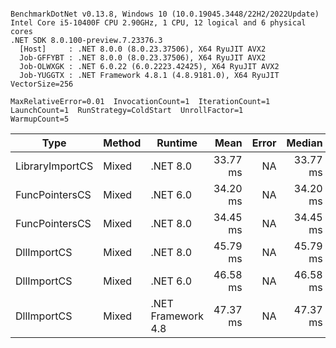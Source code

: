 ```

BenchmarkDotNet v0.13.8, Windows 10 (10.0.19045.3448/22H2/2022Update)
Intel Core i5-10400F CPU 2.90GHz, 1 CPU, 12 logical and 6 physical cores
.NET SDK 8.0.100-preview.7.23376.3
  [Host]     : .NET 8.0.0 (8.0.23.37506), X64 RyuJIT AVX2
  Job-GFFYBT : .NET 8.0.0 (8.0.23.37506), X64 RyuJIT AVX2
  Job-OLWXGK : .NET 6.0.22 (6.0.2223.42425), X64 RyuJIT AVX2
  Job-YUGGTX : .NET Framework 4.8.1 (4.8.9181.0), X64 RyuJIT VectorSize=256

MaxRelativeError=0.01  InvocationCount=1  IterationCount=1  
LaunchCount=1  RunStrategy=ColdStart  UnrollFactor=1  
WarmupCount=5  

```
| Type            | Method | Runtime            | Mean     | Error | Median   | Min      | Max      | Allocated |
|---------------- |------- |------------------- |---------:|------:|---------:|---------:|---------:|----------:|
| LibraryImportCS | Mixed  | .NET 8.0           | 33.77 ms |    NA | 33.77 ms | 33.77 ms | 33.77 ms |     952 B |
| FuncPointersCS  | Mixed  | .NET 6.0           | 34.20 ms |    NA | 34.20 ms | 34.20 ms | 34.20 ms |    1240 B |
| FuncPointersCS  | Mixed  | .NET 8.0           | 34.45 ms |    NA | 34.45 ms | 34.45 ms | 34.45 ms |    1000 B |
| DllImportCS     | Mixed  | .NET 8.0           | 45.79 ms |    NA | 45.79 ms | 45.79 ms | 45.79 ms |     952 B |
| DllImportCS     | Mixed  | .NET 6.0           | 46.58 ms |    NA | 46.58 ms | 46.58 ms | 46.58 ms |    1192 B |
| DllImportCS     | Mixed  | .NET Framework 4.8 | 47.37 ms |    NA | 47.37 ms | 47.37 ms | 47.37 ms |         - |
